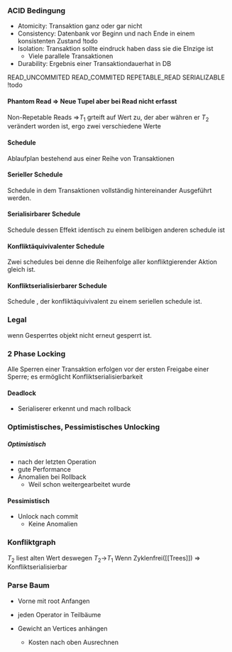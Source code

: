 

### ACID Bedingung
- Atomicity: Transaktion ganz oder gar nicht
- Consistency: Datenbank vor Beginn und nach Ende in einem konsistenten Zustand !todo
- Isolation: Transaktion sollte eindruck haben dass sie die EInzige ist
	- Viele parallele Transaktionen
- Durability: Ergebnis einer Transaktiondauerhat in DB

READ_UNCOMMITED
READ_COMMITED
REPETABLE_READ
SERIALIZABLE
!todo

#### Phantom Read => Neue Tupel aber bei Read nicht erfasst
Non-Repetable Reads =>$T_1$ grteift auf Wert zu, der aber währen er $T_2$ verändert worden ist, ergo zwei verschiedene Werte

#### Schedule
Ablaufplan bestehend aus einer Reihe von Transaktionen

#### Serieller Schedule
Schedule in dem Transaktionen vollständig hintereinander Ausgeführt werden.

#### Serialisirbarer Schedule
Schedule dessen Effekt identisch zu einem belibigen anderen schedule ist

#### Konfliktäquivivalenter Schedule
Zwei schedules bei denne die Reihenfolge aller konfliktgierender Aktion gleich ist.

#### Konfliktserialisierbarer Schedule
Schedule , der konfliktäquivivalent zu einem seriellen schedule ist. 

### Legal
wenn Gesperrtes objekt nicht erneut gesperrt ist.

### 2 Phase Locking
Alle Sperren einer Transaktion erfolgen vor der ersten Freigabe einer Sperre; es ermöglicht Konfliktserialisierbarkeit

#### Deadlock
- Serialiserer erkennt und mach rollback

### Optimistisches, Pessimistisches Unlocking
##### Optimistisch
- nach der letzten Operation
- gute Performance
- Anomalien bei Rollback
	- Weil schon weitergearbeitet wurde

#### Pessimistisch
- Unlock nach commit
	- Keine Anomalien

### Konfliktgraph
$T_2$ liest alten Wert deswegen $T_2$->$T_1$
Wenn Zyklenfrei([[Trees]]) => Konfliktserialisierbar

### Parse Baum
- Vorne mit root Anfangen
- jeden Operator in Teilbäume

- Gewicht an Vertices anhängen
	- Kosten nach oben Ausrechnen